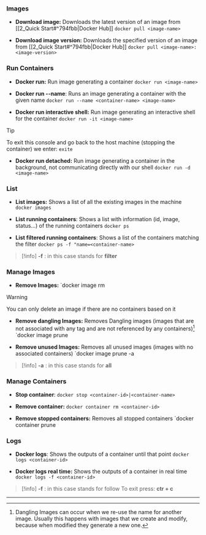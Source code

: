 
### Images

- **Download image:** Downloads  the latest version of an image from [[2_Quick Start#^794fbb|Docker Hub]]
  `docker pull <image-name>`

- **Download image version:** Downloads  the specified version of an image from [[2_Quick Start#^794fbb|Docker Hub]]
  `docker pull <image-name>:<image-version>`

### Run Containers

- **Docker run:** Run image generating a container
  `docker run <image-name>`

- **Docker run --name**: Runs an image generating a container with the given name
  `docker run --name <container-name> <image-name>`

- **Docker run interactive shell:** Run image generating an interactive shell for the container
  `docker run -it <image-name>`

> [!tip] 
> To exit this console and go back to the host machine (stopping the container) we enter: `exite`

- **Docker run detached:** Run image generating a container in the background, not communicating directly with our shell
  `docker run -d <image-name>`

### List

- **List images:** Shows a list of all the existing images in the machine
  `docker images`

- **List running containers**: Shows a list with information (id, image, status...) of the running containers
  `docker ps`

- **List filtered running containers**: Shows a list of the containers matching the filter
  `docker ps -f "name=<container-name>`

> [!info] 
> **-f** : in this case stands for **filter**

### Manage Images

- **Remove Images:**
  `docker image rm <image-name>

> [!warning] 
> You can only delete an image if there are no containers based on it 

- **Remove dangling Images:** Removes Dangling images (images that are not associated with any tag and are not referenced by any containers)[^1]
  `docker image prune

- **Remove unused Images:** Removes all unused images (images with no associated containers)
  `docker image prune -a

> [!info] 
> **-a** : in this case stands for **all**
### Manage Containers

-  **Stop container**:
   `docker stop <container-id>|<container-name>`

- **Remove container:**
  `docker container rm <container-id>`

- **Remove stopped containers:** Removes all stopped containers 
  `docker container prune

### Logs

- **Docker logs**: Shows the outputs of a container until that point
  `docker logs <container-id>`

- **Docker logs real time:** Shows the outputs of a container in real time
  `docker logs -f <container-id>`

> [!info] 
> **-f** : in this case stands for follow
> To exit press: **ctr + c**

---
[^1]: Dangling Images can occur when we re-use the name for another image. Usually this happens with images that we create and modify, because when modified they generate a new one.